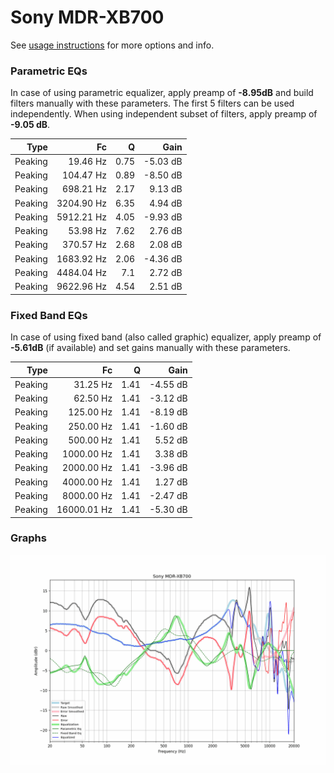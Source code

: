# Sony MDR-XB700
See [usage instructions](https://github.com/jaakkopasanen/AutoEq#usage) for more options and info.

### Parametric EQs
In case of using parametric equalizer, apply preamp of **-8.95dB** and build filters manually
with these parameters. The first 5 filters can be used independently.
When using independent subset of filters, apply preamp of **-9.05 dB**.

| Type    | Fc         |    Q | Gain     |
|--------:|-----------:|-----:|---------:|
| Peaking | 19.46 Hz   | 0.75 | -5.03 dB |
| Peaking | 104.47 Hz  | 0.89 | -8.50 dB |
| Peaking | 698.21 Hz  | 2.17 | 9.13 dB  |
| Peaking | 3204.90 Hz | 6.35 | 4.94 dB  |
| Peaking | 5912.21 Hz | 4.05 | -9.93 dB |
| Peaking | 53.98 Hz   | 7.62 | 2.76 dB  |
| Peaking | 370.57 Hz  | 2.68 | 2.08 dB  |
| Peaking | 1683.92 Hz | 2.06 | -4.36 dB |
| Peaking | 4484.04 Hz | 7.1  | 2.72 dB  |
| Peaking | 9622.96 Hz | 4.54 | 2.51 dB  |

### Fixed Band EQs
In case of using fixed band (also called graphic) equalizer, apply preamp of **-5.61dB**
(if available) and set gains manually with these parameters.

| Type    | Fc          |    Q | Gain     |
|--------:|------------:|-----:|---------:|
| Peaking | 31.25 Hz    | 1.41 | -4.55 dB |
| Peaking | 62.50 Hz    | 1.41 | -3.12 dB |
| Peaking | 125.00 Hz   | 1.41 | -8.19 dB |
| Peaking | 250.00 Hz   | 1.41 | -1.60 dB |
| Peaking | 500.00 Hz   | 1.41 | 5.52 dB  |
| Peaking | 1000.00 Hz  | 1.41 | 3.38 dB  |
| Peaking | 2000.00 Hz  | 1.41 | -3.96 dB |
| Peaking | 4000.00 Hz  | 1.41 | 1.27 dB  |
| Peaking | 8000.00 Hz  | 1.41 | -2.47 dB |
| Peaking | 16000.01 Hz | 1.41 | -5.30 dB |

### Graphs
![](./Sony%20MDR-XB700.png)